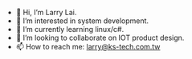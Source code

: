 - 👋 Hi, I’m Larry Lai.
- 👀 I’m interested in system development.
- 🌱 I’m currently learning linux/c#.
- 💞️ I’m looking to collaborate on IOT product design.
- 📫 How to reach me: larry@ks-tech.com.tw

<!---
Larry Lai/laiguoliang is a ✨ special ✨ repository because its `README.md` (this file) appears on your GitHub profile.
You can click the Preview link to take a look at your changes.
--->
